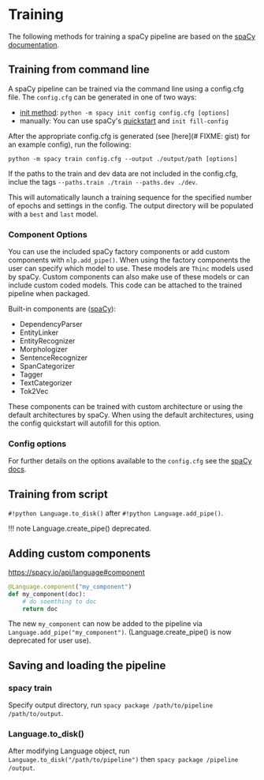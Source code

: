 # Training

The following methods for training a spaCy pipeline are based on the [spaCy documentation](https://spacy.io/usage/training).

## Training from command line

A spaCy pipeline can be trained via the command line using a config.cfg file. The `config.cfg` can be generated in one of two ways:

- [init method](https://spacy.io/api/cli#init-config): `python -m spacy init config config.cfg [options]`
- manually: You can use spaCy's [quickstart](https://spacy.io/usage/training#quickstart) and `init fill-config`

After the appropriate config.cfg is generated (see [here](# FIXME: gist) for an example config), run the following:

`python -m spacy train config.cfg --output ./output/path [options]`

If the paths to the train and dev data are not included in the config.cfg, inclue the tags `--paths.train ./train --paths.dev ./dev`.

This will automatically launch a training sequence for the specified number of epochs and settings in the config. The output directory will be populated with a `best` and `last` model.

### Component Options

You can use the included spaCy factory components or add custom components with `nlp.add_pipe()`. When using the factory components the user can specify which model to use. These models are `Thinc` models used by spaCy. Custom components can also make use of these models or can include custom coded models. This code can be attached to the trained pipeline when packaged.

Built-in components are ([spaCy](https://spacy.io/usage/processing-pipelines#built-in)):

- DependencyParser
- EntityLinker
- EntityRecognizer
- Morphologizer
- SentenceRecognizer
- SpanCategorizer
- Tagger
- TextCategorizer
- Tok2Vec

These components can be trained with custom architecture or using the default architectures by spaCy. When using the default architectures, using the config quickstart will autofill for this option.

### Config options

For further details on the options available to the `config.cfg` see the [spaCy docs](https://spacy.io/usage/training#config).

## Training from script

`#!python Language.to_disk()` after `#!python Language.add_pipe()`.

!!! note
    Language.create_pipe() deprecated.

## Adding custom components

https://spacy.io/api/language#component

```python
@Language.component("my_component")
def my_component(doc):
    # do soemthing to doc
    return doc
```

The new `my_component` can now be added to the pipeline via `Language.add_pipe("my_component")`. (Language.create_pipe() is now deprecated for user use).

## Saving and loading the pipeline

### spacy train

Specify output directory, run `spacy package /path/to/pipeline /path/to/output`.

### Language.to_disk()

After modifying Language object, run `Language.to_disk("/path/to/pipeline")` then `spacy package /pipeline /output`.

<!-- ## FAQ

Mutliple training data files passed to `spacy train`? NER data vs Conllu data? (DocBin().merge? Can add NER attr to conllu docbins.) -->
